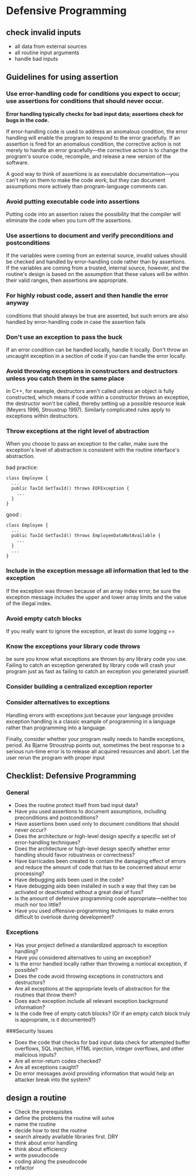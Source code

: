 # Defensive Programming
## check invalid inputs
* all data from external sources
* all routine input arguments
* handle bad inputs

## Guidelines for using assertion
### Use error-handling code for conditions you expect to occur; use assertions for conditions that should never occur. 
**Error handling typically checks for bad input data; assertions check for bugs in the code.**

If error-handling code is used to address an anomalous condition, the error handling will enable the program to respond to the error gracefully. If an assertion is fired for an anomalous condition, the corrective action is not merely to handle an error gracefully—the corrective action is to change the program's source code, recompile, and release a new version of the software.

A good way to think of assertions is as executable documentation—you can't rely on them to make the code work, but they can document assumptions more actively than program-language comments can.

### Avoid putting executable code into assertions 
Putting code into an assertion raises the possibility that the compiler will eliminate the code when you turn off the assertions. 

### Use assertions to document and verify preconditions and postconditions
If the variables were coming from an external source, invalid values should be checked and handled by error-handling code rather than by assertions. If the variables are coming from a trusted, internal source, however, and the routine's design is based on the assumption that these values will be within their valid ranges, then assertions are appropriate.

### For highly robust code, assert and then handle the error anyway
conditions that should always be true are asserted, but such errors are also handled by error-handling code in case the assertion fails

### Don't use an exception to pass the buck 
If an error condition can be handled locally, handle it locally. Don't throw an uncaught exception in a section of code if you can handle the error locally.

### Avoid throwing exceptions in constructors and destructors unless you catch them in the same place 
In C++, for example, destructors aren't called unless an object is fully constructed, which means if code within a constructor throws an exception, the destructor won't be called, thereby setting up a possible resource leak (Meyers 1996, Stroustrup 1997). Similarly complicated rules apply to exceptions within destructors.

### Throw exceptions at the right level of abstraction
When you choose to pass an exception to the caller, make sure the exception's level of abstraction is consistent with the routine interface's abstraction.

bad practice:

	class Employee {
	  ...
	  public TaxId GetTaxId() throws EOFException {     
	    ...
	  }
	}
good :

	class Employee {
	  ...
	  public TaxId GetTaxId() throws EmployeeDataNotAvailable {      
	    ...
	  }
	  ...
	}
	
### Include in the exception message all information that led to the exception
 If the exception was thrown because of an array index error, be sure the exception message includes the upper and lower array limits and the value of the illegal index.
 
### Avoid empty catch blocks
If you really want to ignore the exception, at least do some logging ==

### Know the exceptions your library code throws
be sure you know what exceptions are thrown by any library code you use. Failing to catch an exception generated by library code will crash your program just as fast as failing to catch an exception you generated yourself.

### Consider building a centralized exception reporter

### Consider alternatives to exceptions 
Handling errors with exceptions just because your language provides exception handling is a classic example of programming in a language rather than programming into a language.

Finally, consider whether your program really needs to handle exceptions, period. As Bjarne Stroustrup points out, sometimes the best response to a serious run-time error is to release all acquired resources and abort. Let the user rerun the program with proper input


## Checklist: Defensive Programming
### General
* Does the routine protect itself from bad input data?
* Have you used assertions to document assumptions, including preconditions and postconditions?
* Have assertions been used only to document conditions that should never occur?
* Does the architecture or high-level design specify a specific set of error-handling techniques?
* Does the architecture or high-level design specify whether error handling should favor robustness or correctness?
* Have barricades been created to contain the damaging effect of errors and reduce the amount of code that has to be concerned about error processing?
* Have debugging aids been used in the code?
* Have debugging aids been installed in such a way that they can be activated or deactivated without a great deal of fuss?
* Is the amount of defensive programming code appropriate—neither too much nor too little?
* Have you used offensive-programming techniques to make errors difficult to overlook during development?

### Exceptions
* Has your project defined a standardized approach to exception handling?
* Have you considered alternatives to using an exception?
* Is the error handled locally rather than throwing a nonlocal exception, if possible?
* Does the code avoid throwing exceptions in constructors and destructors?
* Are all exceptions at the appropriate levels of abstraction for the routines that throw them?
* Does each exception include all relevant exception background information?
* Is the code free of empty catch blocks? (Or if an empty catch block truly is appropriate, is it documented?)

###Security Issues
* Does the code that checks for bad input data check for attempted buffer overflows, SQL injection, HTML injection, integer overflows, and other malicious inputs?
* Are all error-return codes checked?
* Are all exceptions caught?
* Do error messages avoid providing information that would help an attacker break into the system?


## design a routine
* Check the prerequisites
* define the problems the routine will solve
* name the routine
* decide how to test the routine
* search already available libraries first. DRY
* think about error handling
* think about efficiency
* write pseudocode
* coding along the pseudocode
* refactor